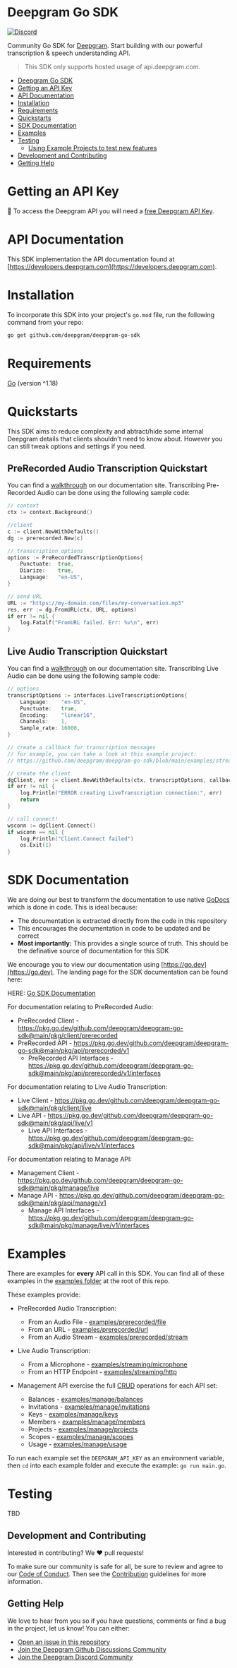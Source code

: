 # Deepgram Go SDK

[![Discord](https://dcbadge.vercel.app/api/server/xWRaCDBtW4?style=flat)](https://discord.gg/xWRaCDBtW4)

Community Go SDK for [Deepgram](https://www.deepgram.com/). Start building with our powerful transcription & speech understanding API.

> This SDK only supports hosted usage of api.deepgram.com.

* [Deepgram Go SDK](#deepgram-go-sdk)
* [Getting an API Key](#getting-an-api-key)
* [API Documentation](#api-documentation)
* [Installation](#installation)
* [Requirements](#requirements)
* [Quickstarts](#quickstarts)
* [SDK Documentation](#sdk-documentation)
* [Examples](#examples)
* [Testing](#testing)
  * [Using Example Projects to test new features](#using-example-projects-to-test-new-features)
* [Development and Contributing](#development-and-contributing)
* [Getting Help](#getting-help)

# Getting an API Key

🔑 To access the Deepgram API you will need a [free Deepgram API Key](https://console.deepgram.com/signup?jump=keys).

# API Documentation

This SDK implementation the API documentation found at [https://developers.deepgram.com](https://developers.deepgram.com).

# Installation

To incorporate this SDK into your project's `go.mod` file, run the following command from your repo:

```bash
go get github.com/deepgram/deepgram-go-sdk
```

# Requirements

[Go](https://go.dev/doc/install) (version ^1.18)

# Quickstarts

This SDK aims to reduce complexity and abtract/hide some internal Deepgram details that clients shouldn't need to know about.  However you can still tweak options and settings if you need.

## PreRecorded Audio Transcription Quickstart

You can find a [walkthrough](https://developers.deepgram.com/docs/pre-recorded-audio-transcription) on our documentation site. Transcribing Pre-Recorded Audio can be done using the following sample code:

```go
// context
ctx := context.Background()

//client
c := client.NewWithDefaults()
dg := prerecorded.New(c)

// transcription options
options := PreRecordedTranscriptionOptions{
	Punctuate:  true,
	Diarize:    true,
	Language:   "en-US",
}	

// send URL
URL := "https://my-domain.com/files/my-conversation.mp3"
res, err := dg.FromURL(ctx, URL, options)
if err != nil {
	log.Fatalf("FromURL failed. Err: %v\n", err)
}
```

## Live Audio Transcription Quickstart

You can find a [walkthrough](https://developers.deepgram.com/docs/live-streaming-audio-transcription) on our documentation site. Transcribing Live Audio can be done using the following sample code:

```go
// options
transcriptOptions := interfaces.LiveTranscriptionOptions{
	Language:    "en-US",
	Punctuate:   true,
	Encoding:    "linear16",
	Channels:    1,
	Sample_rate: 16000,
}

// create a callback for transcription messages
// for example, you can take a look at this example project:
// https://github.com/deepgram/deepgram-go-sdk/blob/main/examples/streaming/microphone/main.go

// create the client
dgClient, err := client.NewWithDefaults(ctx, transcriptOptions, callback)
if err != nil {
	log.Println("ERROR creating LiveTranscription connection:", err)
	return
}

// call connect!
wsconn := dgClient.Connect()
if wsconn == nil {
	log.Println("Client.Connect failed")
	os.Exit(1)
}
```

# SDK Documentation

We are doing our best to transform the documentation to use native [GoDocs](https://go.dev/blog/godoc) which is done in code. This is ideal because:

- The documentation is extracted directly from the code in this repository
- This encourages the documentation in code to be updated and be correct
- **Most importantly:** This provides a single source of truth. This should be the definative source of documentation for this SDK

We encourage you to view our documentation using [https://go.dev](https://go.dev). The landing page for the SDK documentation can be found here:

HERE: [Go SDK Documentation](https://pkg.go.dev/github.com/deepgram/deepgram-go-sdk@main)

For documentation relating to PreRecorded Audio:
- PreRecorded Client - https://pkg.go.dev/github.com/deepgram/deepgram-go-sdk@main/pkg/client/prerecorded
- PreRecorded API - https://pkg.go.dev/github.com/deepgram/deepgram-go-sdk@main/pkg/api/prerecorded/v1
    - PreRecorded API Interfaces - https://pkg.go.dev/github.com/deepgram/deepgram-go-sdk@main/pkg/api/prerecorded/v1/interfaces

 For documentation relating to Live Audio Transcription:
- Live Client - https://pkg.go.dev/github.com/deepgram/deepgram-go-sdk@main/pkg/client/live
- Live API - https://pkg.go.dev/github.com/deepgram/deepgram-go-sdk@main/pkg/api/live/v1
    - Live API Interfaces - https://pkg.go.dev/github.com/deepgram/deepgram-go-sdk@main/pkg/api/live/v1/interfaces

For documentation relating to Manage API:
- Management Client - https://pkg.go.dev/github.com/deepgram/deepgram-go-sdk@main/pkg/manage/live
- Manage API - https://pkg.go.dev/github.com/deepgram/deepgram-go-sdk@main/pkg/api/manage/v1
    - Manage API Interfaces - https://pkg.go.dev/github.com/deepgram/deepgram-go-sdk@main/pkg/manage/live/v1/interfaces

# Examples

There are examples for **every** API call in this SDK. You can find all of these examples in the [examples folder](https://github.com/deepgram/deepgram-go-sdk/tree/main/examples) at the root of this repo.

These examples provide:

- PreRecorded Audio Transcription:

    - From an Audio File - [examples/prerecorded/file](https://github.com/deepgram/deepgram-go-sdk/blob/main/examples/prerecorded/file/main.go)
    - From an URL - [examples/prerecorded/url](https://github.com/deepgram/deepgram-go-sdk/blob/main/examples/prerecorded/url/main.go)
    - From an Audio Stream - [examples/prerecorded/stream](https://github.com/deepgram/deepgram-go-sdk/blob/main/examples/prerecorded/stream/main.go)

- Live Audio Transcription:

    - From a Microphone - [examples/streaming/microphone](https://github.com/deepgram/deepgram-go-sdk/blob/main/examples/streaming/microphone/main.go)
    - From an HTTP Endpoint - [examples/streaming/http](https://github.com/deepgram/deepgram-go-sdk/blob/main/examples/streaming/http/main.go)

- Management API exercise the full [CRUD](https://en.wikipedia.org/wiki/Create,_read,_update_and_delete) operations for each API set:

    - Balances - [examples/manage/balances](https://github.com/deepgram/deepgram-go-sdk/blob/main/examples/manage/balances/main.go)
    - Invitations - [examples/manage/invitations](https://github.com/deepgram/deepgram-go-sdk/blob/main/examples/manage/invitations/main.go)
    - Keys - [examples/manage/keys](https://github.com/deepgram/deepgram-go-sdk/blob/main/examples/manage/keys/main.go)
    - Members - [examples/manage/members](https://github.com/deepgram/deepgram-go-sdk/blob/main/examples/manage/members/main.go)
    - Projects - [examples/manage/projects](https://github.com/deepgram/deepgram-go-sdk/blob/main/examples/manage/projects/main.go)
    - Scopes - [examples/manage/scopes](https://github.com/deepgram/deepgram-go-sdk/blob/main/examples/manage/scopes/main.go)
    - Usage - [examples/manage/usage](https://github.com/deepgram/deepgram-go-sdk/blob/main/examples/manage/usage/main.go)

To run each example set the `DEEPGRAM_API_KEY` as an environment variable, then `cd` into each example folder and execute the example: `go run main.go`.

# Testing

TBD

## Development and Contributing

Interested in contributing? We ❤️ pull requests!

To make sure our community is safe for all, be sure to review and agree to our
[Code of Conduct](./.github/CODE_OF_CONDUCT.md). Then see the
[Contribution](./.github/CONTRIBUTING.md) guidelines for more information.

## Getting Help

We love to hear from you so if you have questions, comments or find a bug in the
project, let us know! You can either:

- [Open an issue in this repository](https://github.com/deepgram/deepgram-dotnet-sdk/issues/new)
- [Join the Deepgram Github Discussions Community](https://github.com/orgs/deepgram/discussions)
- [Join the Deepgram Discord Community](https://discord.gg/xWRaCDBtW4)

[license]: LICENSE.txt
